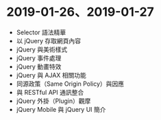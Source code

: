 # 2019-01-26、2019-01-27
- Selector 語法精華
- 以 jQuery 存取網頁內容
- jQuery 與美術樣式
- jQuery 事件處理
- jQuery 動畫特效
- jQuery 與 AJAX 相關功能
- 同源政策（Same Origin Policy）與因應
- 與 RESTful API 通訊整合
- jQuery 外掛（Plugin）觀摩
- jQuery Mobile 與 jQuery UI 簡介
